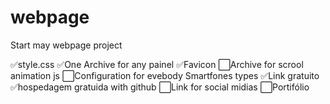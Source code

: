 # webpage

Start may webpage project 

✅style.css
✅One Archive for any painel
✅Favicon
⬜Archive for scrool animation js
⬜Configuration for evebody Smartfones types 
✅Link gratuito
✅hospedagem gratuida with github
⬜Link for social midias
⬜Portifólio